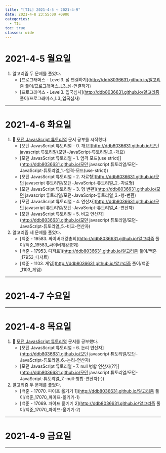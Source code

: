 ```yaml
---
title: "[TIL] 2021-4-5 ~ 2021-4-9"
date: 2021-4-8 23:55:00 +0900
categories:
  - TIL
toc: true
classes: wide
---
```


# 2021-4-5 월요일

1. 알고리즘 두 문제를 풀었다.
    - [프로그래머스 - Level3. 섬 연결하기](http://ddb8036631.github.io/알고리즘 풀이/프로그래머스_L3_섬-연결하기)
    - [프로그래머스 - Level3. 입국심사](http://ddb8036631.github.io/알고리즘 풀이/프로그래머스_L3_입국심사)

---

# 2021-4-6 화요일

1. 📕 [모던 JavasScript 튜토리얼](https://ko.javascript.info) 문서 공부를 시작했다.
    - [모던 JavasScript 튜토리얼 - 0. 개요](http://ddb8036631.github.io/모던 javascript 튜토리얼/모던-JavaScript-튜토리얼_0.-개요)
    - [모던 JavasScript 튜토리얼 - 1. 엄격 모드(use strict)](http://ddb8036631.github.io/모던 javascript 튜토리얼/모던-JavaScript-튜토리얼_1.-엄격-모드(use-strict))
    - [모던 JavasScript 튜토리얼 - 2. 자료형](http://ddb8036631.github.io/모던 javascript 튜토리얼/모던-JavaScript-튜토리얼_2.-자료형)
    - [모던 JavasScript 튜토리얼 - 3. 형 변환](http://ddb8036631.github.io/모던 javascript 튜토리얼/모던-JavaScript-튜토리얼_3.-형-변환)
    - [모던 JavasScript 튜토리얼 - 4. 연산자](http://ddb8036631.github.io/모던 javascript 튜토리얼/모던-JavaScript-튜토리얼_4.-연산자)
    - [모던 JavasScript 튜토리얼 - 5. 비교 연산자](http://ddb8036631.github.io/모던 javascript 튜토리얼/모던-JavaScript-튜토리얼_5.-비교-연산자)
2. 알고리즘 세 문제를 풀었다.
    - [백준 - 19583. 싸이버개강총회](http://ddb8036631.github.io/알고리즘 풀이/백준_19583_싸이버개강총회)
    - [백준 - 17953. 디저트](http://ddb8036631.github.io/알고리즘 풀이/백준_17953_디저트)
    - [백준 - 1103. 게임](http://ddb8036631.github.io/알고리즘 풀이/백준_1103_게임)

---

# 2021-4-7 수요일

---

# 2021-4-8 목요일
1. 📕 [모던 JavasScript 튜토리얼](https://ko.javascript.info) 문서를 공부했다.
    - [모던 JavasScript 튜토리얼 - 6. 논리 연산자](http://ddb8036631.github.io/모던 javascript 튜토리얼/모던-JavaScript-튜토리얼_6.-논리-연산자)
    - [모던 JavasScript 튜토리얼 - 7. null 병합 연산자(??)](http://ddb8036631.github.io/모던 javascript 튜토리얼/모던-JavaScript-튜토리얼_7.-null-병합-연산자(-))
2. 알고리즘 두 문제를 풀었다.
    - [백준 - 17070. 파이프 옮기기 1](http://ddb8036631.github.io/알고리즘 풀이/백준_17070_파이프-옮기기-1)
    - [백준 - 17069. 파이프 옮기기 2](http://ddb8036631.github.io/알고리즘 풀이/백준_17070_파이프-옮기기-2)
    
---

# 2021-4-9 금요일

---